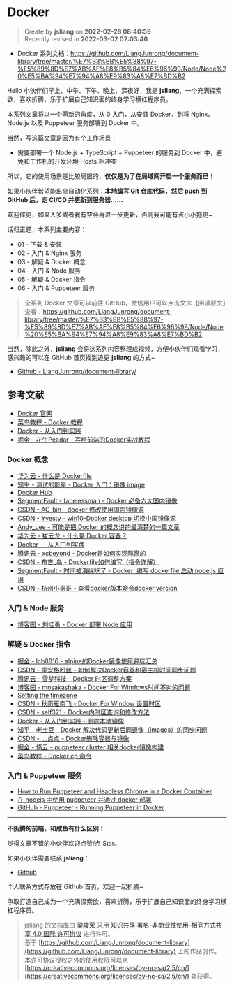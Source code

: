 Docker
===

> Create by **jsliang** on **2022-02-28 08:40:59**  
> Recently revised in **2022-03-02 02:03:46**

* Docker 系列文档：https://github.com/LiangJunrong/document-library/tree/master/%E7%B3%BB%E5%88%97-%E5%89%8D%E7%AB%AF%E8%B5%84%E6%96%99/Node/Node%20%E5%BA%94%E7%94%A8%E9%83%A8%E7%BD%B2

Hello 小伙伴们早上、中午、下午、晚上、深夜好，我是 **jsliang**，一个充满探索欲，喜欢折腾，乐于扩展自己知识面的终身学习横杠程序员。

本系列文章将以一个萌新的角度，从 0 入门，从安装 Docker，到将 Nginx、Node.js 以及 Puppeteer 服务部署到 Docker 中。

当然，写这篇文章是因为有个工作场景：

* 需要部署一个 Node.js + TypeScript + Puppeteer 的服务到 Docker 中，避免和工作机的开发环境 Hosts 相冲突

所以，它的使用场景是比较局限的，**仅仅是为了在局域网开启一个服务而已**！

如果小伙伴希望能出全自动化系列：**本地编写 Git 仓库代码，然后 push 到 GitHub 后，走 CI/CD 并更新到服务器……**

欢迎催更，如果人多或者我有空会再进一步更新，否则我可能有点小小拖更~

话归正题，本系列主要内容：

* 01 - 下载 & 安装
* 02 - 入门 & Nginx 服务
* 03 - 解疑 & Docker 概念
* 04 - 入门 & Node 服务
* 05 - 解疑 & Docker 指令
* 06 - 入门 & Puppeteer 服务

> 全系列 Docker 文章可以前往 GitHub，微信用户可以点击文末【阅读原文】查看：https://github.com/LiangJunrong/document-library/tree/master/%E7%B3%BB%E5%88%97-%E5%89%8D%E7%AB%AF%E8%B5%84%E6%96%99/Node/Node%20%E5%BA%94%E7%94%A8%E9%83%A8%E7%BD%B2

当然，除此之外，**jsliang** 会将这系列内容整理成视频，方便小伙伴们观看学习，感兴趣的可以在 GitHub 首页找到追更 **jsliang** 的方式~

* [Github - LiangJunrong/document-library/](https://github.com/LiangJunrong/document-library)

## 参考文献

* [Docker 官网](https://www.docker.com/get-started)
* [菜鸟教程 - Docker 教程](https://www.runoob.com/docker/docker-tutorial.html)
* [Docker - 从入门到实践](https://yeasy.gitbook.io/docker_practice/)
* [掘金 - 花生Peadar - 写给前端的Docker实战教程](https://juejin.cn/post/6844903946234904583)

### Docker 概念

* [华为云 - 什么是 Dockerfile](https://www.huaweicloud.com/zhishi/edu-arc-yys28.html)
* [知乎 - 测试的能量 - Docker 入门：镜像 image](https://zhuanlan.zhihu.com/p/144355897)
* [Docker Hub](https://hub.docker.com/)
* [SegmentFault - facelessman - Docker 必备六大国内镜像](https://segmentfault.com/a/1190000023117518)
* [CSDN - AC_bin - docker 修改使用国内镜像源](https://blog.csdn.net/qq_21384293/article/details/115180907)
* [CSDN - Yvesty - win10-Docker desktop 切换中国镜像源](https://blog.csdn.net/Yvesty/article/details/118601701)
* [Andy_Lee - 可能是把 Docker 的概念讲的最清楚的一篇文章](http://dockone.io/article/6051)
* [华为云 - 崔云龙 - 什么是 Docker 容器？](https://info.support.huawei.com/info-finder/encyclopedia/zh/Docker%E5%AE%B9%E5%99%A8.html)
* [Docker — 从入门到实践](https://yeasy.gitbook.io/docker_practice/basic_concept/container)
* [腾讯云 - xcbeyond - Docker是如何实现隔离的](https://cloud.tencent.com/developer/article/1647535)
* [CSDN - 布吉_岛 - Dockerfile如何编写（指令详解）](https://blog.csdn.net/zx110503/article/details/103480514)
* [SegmentFault - 时间被海绵吃了 - Docker: 编写 dockerfile 启动 node.js 应用](https://segmentfault.com/a/1190000017946741)
* [CSDN - 杭州小哥哥 - 查看docker版本命令docker version](https://blog.csdn.net/W_317/article/details/104363979)

### 入门 & Node 服务

* [博客园 - 刘哇勇 - Docker 部署 Node 应用](https://www.cnblogs.com/Wayou/p/14901465.html)

### 解疑 & Docker 指令

* [掘金 - lcb8816 - alpine的Docker镜像使用避坑汇总](https://juejin.cn/post/6850418112237502472)
* [CSDN - 童安格粉丝 - 如何解决Docker容器和宿主机时间同步问题](https://blog.csdn.net/a1010256340/article/details/80269508)
* [腾讯云 - 雪梦科技 - Docker 时区调整方案](https://cloud.tencent.com/developer/article/1626811)
* [博客园 - mosakashaka - Docker For Windows时间不对的问题](https://www.cnblogs.com/mosakashaka/p/12609228.html)
* [Setting the timezone](https://wiki.alpinelinux.org/wiki/Setting_the_timezone)
* [CSDN - 秋雨雁南飞 - Docker For Window 设置时区](https://blog.csdn.net/czjnoe/article/details/114273552)
* [CSDN - self321 - Docker内时区查询和修改方法](https://blog.csdn.net/self321/article/details/110388000)
* [Docker - 从入门到实践 - 删除本地镜像](https://yeasy.gitbook.io/docker_practice/image/rm)
* [知乎 - 老土豆 - Docker 解决代码更新后同镜像（images）的同步问题](https://zhuanlan.zhihu.com/p/366271256)
* [CSDN - 灬点点 - Docker删除容器与镜像](https://blog.csdn.net/qq_32447301/article/details/79387649)
* [掘金 - 翛云 - puppeteer cluster 相关docker镜像构建](https://juejin.cn/post/6968335094842916901)
* [菜鸟教程 - Docker cp 命令](https://www.runoob.com/docker/docker-cp-command.html)

### 入门 & Puppeteer 服务

* [How to Run Puppeteer and Headless Chrome in a Docker Container](https://www.cloudsavvyit.com/13461/how-to-run-puppeteer-and-headless-chrome-in-a-docker-container/)
* [在 nodejs 中使用 puppeteer 并通过 docker 部署](https://blog.mapleque.com/posts/tool/puppeteer/js-puppeteer-docker/)
* [GitHub - Puppeteer - Running Puppeteer in Docker](https://github.com/puppeteer/puppeteer/blob/main/docs/troubleshooting.md#running-puppeteer-in-docker)

---

**不折腾的前端，和咸鱼有什么区别！**

觉得文章不错的小伙伴欢迎点赞/点 Star。

如果小伙伴需要联系 **jsliang**：

* [Github](https://github.com/LiangJunrong/document-library)

个人联系方式存放在 Github 首页，欢迎一起折腾~

争取打造自己成为一个充满探索欲，喜欢折腾，乐于扩展自己知识面的终身学习横杠程序员。

> jsliang 的文档库由 [梁峻荣](https://github.com/LiangJunrong) 采用 [知识共享 署名-非商业性使用-相同方式共享 4.0 国际 许可协议](http://creativecommons.org/licenses/by-nc-sa/4.0/) 进行许可。<br/>基于 [https://github.com/LiangJunrong/document-library](https://github.com/LiangJunrong/document-library) 上的作品创作。<br/>本许可协议授权之外的使用权限可以从 [https://creativecommons.org/licenses/by-nc-sa/2.5/cn/](https://creativecommons.org/licenses/by-nc-sa/2.5/cn/) 处获得。
